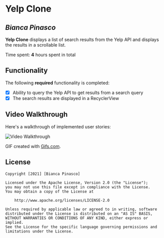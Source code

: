 # Yelp Clone

## *Bianca Pinasco*

**Yelp Clone** displays a list of search results from the Yelp API and displays the results in a scrollable list.

Time spent: **4** hours spent in total

## Functionality

The following **required** functionality is completed:

* [x] Ability to query the Yelp API to get results from a search query
* [x] The search results are displayed in a RecyclerView

## Video Walkthrough

Here's a walkthrough of implemented user stories:

<img src='https://j.gifs.com/79DYVQ.gif' title='Video Walkthrough' width='' alt='Video Walkthrough' />

GIF created with [Gifs.com](http://www.gifs.com/).

## License

    Copyright [2021] [Bianca Pinasco]

    Licensed under the Apache License, Version 2.0 (the "License");
    you may not use this file except in compliance with the License.
    You may obtain a copy of the License at

        http://www.apache.org/licenses/LICENSE-2.0

    Unless required by applicable law or agreed to in writing, software
    distributed under the License is distributed on an "AS IS" BASIS,
    WITHOUT WARRANTIES OR CONDITIONS OF ANY KIND, either express or implied.
    See the License for the specific language governing permissions and
    limitations under the License.